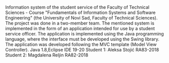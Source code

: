 Information system of the student service of the Faculty of Technical Sciences - Course "Fundamentals of Information Systems and Software Engineering" (the University of Novi Sad, Faculty of Technical Sciences).
The project was done in a two-member team. The mentioned system is implemented in the form of an application intended for use by a student service officer. The application is implemented using the Java programming language, where the interface must be developed using the Swing library. The application was developed following the MVC template (Model View Controller).
Java 1.8,Eclipse IDE 19-20
Student 1: Aleksa Stojić  RA83-2018
Student 2: Magdalena Reljin RA82-2018
